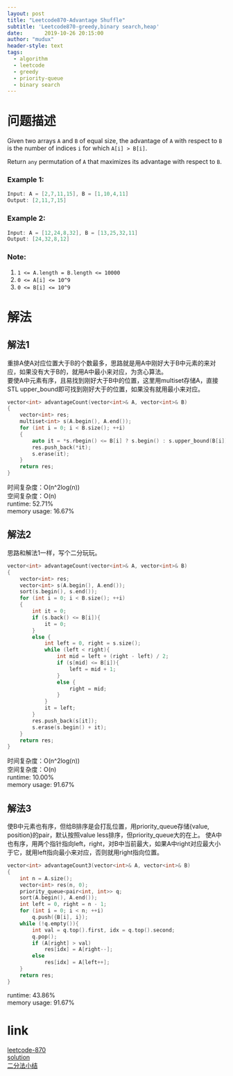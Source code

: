 ```yaml
---
layout: post
title: "Leetcode870-Advantage Shuffle"
subtitle: 'Leetcode870-greedy,binary search,heap'
date:       2019-10-26 20:15:00
author: "mudux"
header-style: text
tags:
  - algorithm
  - leetcode
  - greedy
  - priority-queue
  - binary search
---
```


# 问题描述
Given two arrays ``A`` and ``B`` of equal size, the advantage of ``A`` with respect to ``B`` is the number of indices ``i`` for which ``A[i] > B[i]``.

Return ``any`` permutation of ``A`` that maximizes its advantage with respect to ``B``.
### Example 1:
```c++
Input: A = [2,7,11,15], B = [1,10,4,11]
Output: [2,11,7,15]
```
### Example 2:
```c++
Input: A = [12,24,8,32], B = [13,25,32,11]
Output: [24,32,8,12]
```
### Note:
1. ``1 <= A.length = B.length <= 10000``
2. ``0 <= A[i] <= 10^9``
3. ``0 <= B[i] <= 10^9``

# 解法
## 解法1
重排A使A对应位置大于B的个数最多，思路就是用A中刚好大于B中元素的来对应，如果没有大于B的，就用A中最小来对应，为贪心算法。  
要使A中元素有序，且易找到刚好大于B中的位置，这里用multiset存储A，直接STL upper_bound即可找到刚好大于的位置，如果没有就用最小来对应。
```c++
vector<int> advantageCount(vector<int>& A, vector<int>& B)
{
	vector<int> res;
	multiset<int> s(A.begin(), A.end());
	for (int i = 0; i < B.size(); ++i)
	{
		auto it = *s.rbegin() <= B[i] ? s.begin() : s.upper_bound(B[i]);
		res.push_back(*it);
		s.erase(it);
	}
	return res;
}
```
时间复杂度：O(n^2log(n))  
空间复杂度：O(n)  
runtime: 52.71%  
memory usage: 16.67%
## 解法2
思路和解法1一样，写个二分玩玩。
```c++
vector<int> advantageCount(vector<int>& A, vector<int>& B)
{
	vector<int> res;
	vector<int> s(A.begin(), A.end());
	sort(s.begin(), s.end());
	for (int i = 0; i < B.size(); ++i)
	{
		int it = 0;
		if (s.back() <= B[i]){
			it = 0;
		}
		else {
			int left = 0, right = s.size();
			while (left < right){
				int mid = left + (right - left) / 2;
				if (s[mid] <= B[i]){
					left = mid + 1;
				}
				else {
					right = mid;
				}
			}
			it = left;
		}
		res.push_back(s[it]);
		s.erase(s.begin() + it);
	}
	return res;
}
```
时间复杂度：O(n^2log(n))  
空间复杂度：O(n)  
runtime: 10.00%  
memory usage: 91.67%
## 解法3
使B中元素也有序，但给B排序是会打乱位置，用priority_queue存储{value, position}的pair，默认按照value less排序，但priority_queue大的在上。
使A中也有序，用两个指针指向left，right，对B中当前最大，如果A中right对应最大小于它，就用left指向最小来对应，否则就用right指向位置。
```c++
vector<int> advantageCount3(vector<int>& A, vector<int>& B)
{
	int n = A.size();
	vector<int> res(n, 0);
	priority_queue<pair<int, int>> q;
	sort(A.begin(), A.end());
	int left = 0, right = n - 1;
	for (int i = 0; i < n; ++i)
		q.push({B[i], i});
	while (!q.empty()){
		int val = q.top().first, idx = q.top().second;
		q.pop();
		if (A[right] > val)
			res[idx] = A[right--];
		else
			res[idx] = A[left++];
	}
	return res;
}
```
runtime: 43.86%  
memory usage: 91.67%

# link
[leetcode-870](https://leetcode.com/problems/advantage-shuffle/)  
[solution](https://www.cnblogs.com/grandyang/p/10759525.html)  
[二分法小结](https://www.cnblogs.com/grandyang/p/6854825.html)